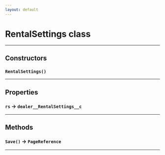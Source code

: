 ```yaml
---
layout: default
---
```

# RentalSettings class
---
## Constructors
### `RentalSettings()`
---
## Properties

### `rs` → `dealer__RentalSettings__c`

---
## Methods
### `Save()` → `PageReference`
---
